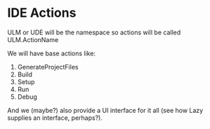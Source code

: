# IDE Actions
ULM or UDE will be the namespace
so actions will be called ULM.ActionName

We will have base actions like:
1. GenerateProjectFiles
2. Build
3. Setup
4. Run
5. Debug

And we (maybe?) also provide a UI interface for it all (see how Lazy supplies an interface, perhaps?).
